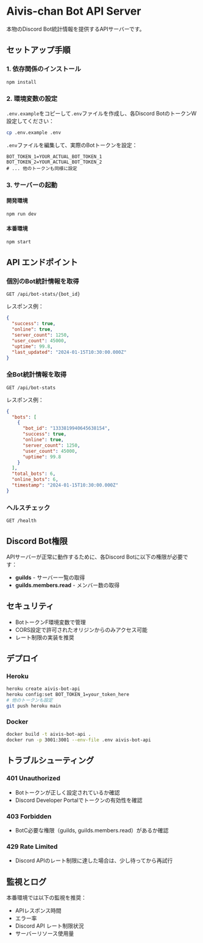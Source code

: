 # Aivis-chan Bot API Server

本物のDiscord Bot統計情報を提供するAPIサーバーです。

## セットアップ手順

### 1. 依存関係のインストール

```bash
npm install
```

### 2. 環境変数の設定

`.env.example`をコピーして`.env`ファイルを作成し、各Discord BotのトークンW設定してください：

```bash
cp .env.example .env
```

`.env`ファイルを編集して、実際のBotトークンを設定：

```env
BOT_TOKEN_1=YOUR_ACTUAL_BOT_TOKEN_1
BOT_TOKEN_2=YOUR_ACTUAL_BOT_TOKEN_2
# ... 他のトークンも同様に設定
```

### 3. サーバーの起動

#### 開発環境
```bash
npm run dev
```

#### 本番環境
```bash
npm start
```

## API エンドポイント

### 個別のBot統計情報を取得
```
GET /api/bot-stats/{bot_id}
```

レスポンス例：
```json
{
  "success": true,
  "online": true,
  "server_count": 1250,
  "user_count": 45000,
  "uptime": 99.8,
  "last_updated": "2024-01-15T10:30:00.000Z"
}
```

### 全Bot統計情報を取得
```
GET /api/bot-stats
```

レスポンス例：
```json
{
  "bots": [
    {
      "bot_id": "1333819940645638154",
      "success": true,
      "online": true,
      "server_count": 1250,
      "user_count": 45000,
      "uptime": 99.8
    }
  ],
  "total_bots": 6,
  "online_bots": 6,
  "timestamp": "2024-01-15T10:30:00.000Z"
}
```

### ヘルスチェック
```
GET /health
```

## Discord Bot権限

APIサーバーが正常に動作するために、各Discord Botに以下の権限が必要です：

- **guilds** - サーバー一覧の取得
- **guilds.members.read** - メンバー数の取得

## セキュリティ

- BotトークンF環境変数で管理
- CORS設定で許可されたオリジンからのみアクセス可能
- レート制限の実装を推奨

## デプロイ

### Heroku
```bash
heroku create aivis-bot-api
heroku config:set BOT_TOKEN_1=your_token_here
# 他のトークンも設定
git push heroku main
```

### Docker
```bash
docker build -t aivis-bot-api .
docker run -p 3001:3001 --env-file .env aivis-bot-api
```

## トラブルシューティング

### 401 Unauthorized
- Botトークンが正しく設定されているか確認
- Discord Developer Portalでトークンの有効性を確認

### 403 Forbidden
- BotC必要な権限（guilds, guilds.members.read）があるか確認

### 429 Rate Limited
- Discord APIのレート制限に達した場合は、少し待ってから再試行

## 監視とログ

本番環境では以下の監視を推奨：

- APIレスポンス時間
- エラー率
- Discord API レート制限状況
- サーバーリソース使用量
